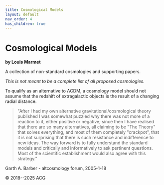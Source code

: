 ```yaml
---
title: Cosmological Models
layout: default
nav_order: 4
has_children: true
---
```


# Cosmological Models
**by Louis Marmet**

A collection of non-standard cosmologies and supporting papers.

*This is not meant to be a complete list of all proposed cosmologies.*

To qualify as an alternative to ΛCDM, a cosmology model should not assume that the redshift of extragalactic objects is the result of a changing radial distance. 

> "After I had my own alternative gravitational/cosmological theory published I was somewhat puzzled why there was not more of a reaction to it, either positive or negative; since then I have realised that there are so many alternatives, all claiming to be "The Theory" that solves everything, and most of them completely "crackpot", that it is not surprising that there is such resistance and indifference to new ideas.
> The way forward is to fully understand the standard models and critically and informatively to ask pertinent questions. Most of the scientific establishment would also agree with this strategy." 

Garth A. Barber - altcosmology forum, 2005-1-18

© 2018--2025 ACG